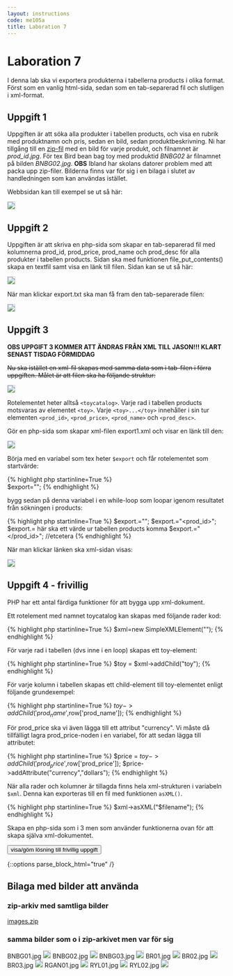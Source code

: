 ```yaml
---
layout: instructions
code: me105a
title: Laboration 7
---
```


<style>
pre {white-space: pre-wrap;}
img { 
   border:1px solid #CCCCCC;
}
</style>

<script>
  var toggle = function(id) {
  var mydiv = document.getElementById(id);
  if (mydiv.style.display === 'block' || mydiv.style.display === '')
    mydiv.style.display = 'none';
  else
    mydiv.style.display = 'block'
  }
</script>


# Laboration 7

I denna lab ska vi exportera produkterna i tabellerna products i olika format. Först som en vanlig html-sida, sedan som en tab-separerad fil och slutligen i xml-format.

## Uppgift 1

Uppgiften är att söka alla produkter i tabellen products, och visa en rubrik med produktnamn och pris, sedan en bild, sedan produktbeskrivning. Ni har tillgång till en [zip-fil](im7/images.zip) med en bild för varje produkt, och filnamnet är *prod_id.jpg*. För tex Bird bean bag toy med produktid *BNBG02* är filnamnet på bilden *BNBG02.jpg*. **OBS** Ibland har skolans datorer problem med att packa upp zip-filer. Bilderna finns var för sig i en bilaga i slutet av handledningen som kan användas istället. 

Webbsidan kan till exempel se ut så här:

![](im7/allproducts.png)

## Uppgift 2

Uppgiften är att skriva en php-sida som skapar en tab-separerad fil med kolumnerna prod_id, prod_price, prod_name och prod_desc för alla produkter i tabellen products. Sidan ska med funktionen file_put_contents() skapa en textfil samt visa en länk till filen. Sidan kan se ut så här:

![](im7/afilehasbeencreated.png)

När man klickar export.txt ska man få fram den tab-separerade filen:

![](im7/tab.png)

## Uppgift 3

**OBS UPPGIFT 3 KOMMER ATT ÄNDRAS FRÅN XML TILL JASON!!! KLART SENAST TISDAG FÖRMIDDAG**

~~Nu ska istället en xml-fil skapas med samma data som i tab-filen i förra uppgiften. Målet är att filen ska ha följande struktur:~~

![](im7/xml.png)

Rotelementet heter alltså `<toycatalog>`. Varje rad i tabellen products motsvaras av elementet `<toy>`. Varje `<toy>...</toy>` innehåller i sin tur elementen `<prod_id>`, `<prod_price>`, `<prod_name>` och `<prod_desc>`. 

Gör en php-sida som skapar xml-filen export1.xml och visar en länk till den: 

![](im7/afilehasbeencreated2.png)

Börja med en variabel som tex heter `$export` och får rotelementet som startvärde:

{% highlight php  startinline=True %}	
$export="<toycatalog>";
{% endhighlight %}

bygg sedan på denna variabel i en while-loop som loopar igenom resultatet från sökningen i products:

{% highlight php  startinline=True %}
$export.="<toy>";
$export.="<prod_id>";
$export.= här ska ett värde ur tabellen products komma
$export.="</prod_id>";
//etcetera
{% endhighlight %}

När man klickar länken ska xml-sidan visas:

![](im7/xml2.png)

## Uppgift 4 - frivillig

PHP har ett antal färdiga funktioner för att bygga upp xml-dokument. 

Ett rotelement med namnet toycatalog kan skapas med följande rader kod:

{% highlight php  startinline=True %}
$xml=new SimpleXMLElement("<toycatalog></toycatalog>");
{% endhighlight %}

För varje rad i tabellen (dvs inne i en loop) skapas ett toy-element:

{% highlight php  startinline=True %}
$toy = $xml->addChild("toy");
{% endhighlight %}

För varje kolumn i tabellen skapas ett child-element till toy-elementet enligt följande grundexempel:

{% highlight php  startinline=True %}
$toy->addChild('prod_name',$row['prod_name']);
{% endhighlight %}

För prod_price ska vi även lägga till ett attribut "currency". Vi måste då tillfälligt lagra prod_price-noden i en variabel, för att sedan lägga till attributet:

{% highlight php  startinline=True %}
$price = $toy->addChild('prod_price',$row['prod_price']);
$price->addAttribute("currency","dollars");
{% endhighlight %}

När alla rader och kolumner är tillagda finns hela xml-strukturen i variabeln `$xml`. Denna kan exporteras till en fil med funktionen `asXML()`.

{% highlight php  startinline=True %}
$xml->asXML("$filename");
{% endhighlight %}

Skapa en php-sida som i 3 men som använder funktionerna ovan för att skapa själva xml-dokumentet. 


<!--START SHOW/HIDE-->
<input type="button" value="visa/göm lösning till frivillig uppgift" onclick="toggle('answer4');">

{::options parse_block_html="true" /}
<div id="answer4" style="display:none">

{% highlight html+php %}

<!doctype html>
<html>
<head>
<meta charset="UTF-8">

<title>Xml</title>
</head>

<body>

<?php
include $_SERVER['DOCUMENT_ROOT'] . "/k3bope/me105a/connect.php";
$sql="SELECT prod_price,prod_id,prod_name,prod_desc FROM products";
$result=$pdo->query($sql);

$output="<h2>A file has been created</h2>";

$filename="products.xml";

//skapa xml med rot
$xml=new SimpleXMLElement("<toycatalog></toycatalog>");
foreach ($result as $row) {
	//lägg till toy-element för varje produkt
	$toy = $xml->addChild("toy");
	
	//lägg till id.
	$toy->addChild('prod_id',$row['prod_id']);
	
	//lägg till produktnamn
	$toy->addChild('prod_name',$row['prod_name']);
	
	//lägg till pris. Obs: eftersom vi behöver lägga till attributet
	//currency måste vi mellanlagra noden i variabeln $price
	$price = $toy->addChild('prod_price',$row['prod_price']);
	$price->addAttribute("currency","dollars");
	
	//lägg till beskrivning
	$toy->addChild('prod_desc',$row['prod_desc']);
	
}
$xml->asXML("$filename");

$output.="<a href='$filename'>$filename</a>";

echo $output;

?>

</body>
</html>
{% endhighlight %}

</div>
<!--END SHOW/HIDE-->

## Bilaga med bilder att använda

### zip-arkiv med samtliga bilder

[images.zip](im7/images.zip)

### samma bilder som o i zip-arkivet men var för sig

BNBG01.jpg
![](im7/BNBG01.jpg)
BNBG02.jpg
![](im7/BNBG02.jpg)
BNBG03.jpg
![](im7/BNBG03.jpg)
BR01.jpg
![](im7/BR01.jpg)
BR02.jpg
![](im7/BR02.jpg)
BR03.jpg
![](im7/BR03.jpg)
RGAN01.jpg
![](im7/RGAN01.jpg)
RYL01.jpg
![](im7/RYL01.jpg)
RYL02.jpg
![](im7/RYL02.jpg)



